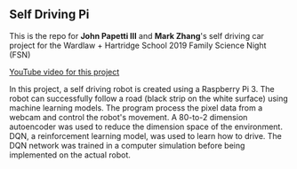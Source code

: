 ## Self Driving Pi

This is the repo for __John Papetti III__  and __Mark Zhang__'s self
driving car project for the Wardlaw + Hartridge School 2019
Family Science Night (FSN)

[YouTube video for this project](https://www.youtube.com/watch?v=b_zeB34lh58)

In this project, a self driving robot is created using a Raspberry Pi 3. The
robot can successfully follow a road (black strip on the white surface) using
machine learning models. The program process the pixel data from a webcam and
control the robot's movement. A 80-to-2 dimension autoencoder was used to reduce
the dimension space of the environment. DQN, a reinforcement learning model, was
used to learn how to drive. The DQN network was trained in a computer simulation
before being implemented on the actual robot.

